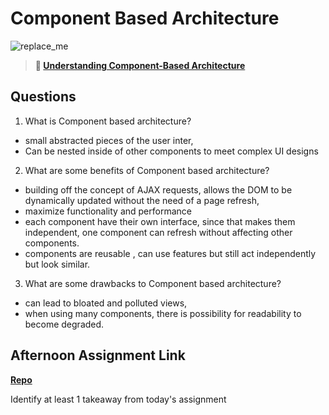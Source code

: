 # Component Based Architecture

![replace_me](https://codeworks.blob.core.windows.net/public/assets/img/illustrations/placeholder.svg)

> **📖 [Understanding Component-Based Architecture](https://codeworksacademy.com/fs-student-guide/resources/wk6/01-Component-Based-Architecture)**

## Questions

1. What is Component based architecture?
 - small abstracted pieces of the user inter,
 - Can be nested inside of other components to meet complex UI designs

2. What are some benefits of Component based architecture?
- building off the concept of AJAX requests, allows the DOM to be dynamically updated without the need of a page refresh,
- maximize functionality and performance 
- each component have their own interface, since that makes them independent, one component can refresh without affecting other components.
- components are reusable , can use features but still act independently  but look similar.

3. What are some drawbacks to Component based architecture?
- can lead to bloated and polluted views,
- when using many components, there is possibility for readability to become degraded.

## Afternoon Assignment Link

**[Repo](https://github.com/TungLe0319/gifted-vue)**

Identify at least 1 takeaway from today's assignment
